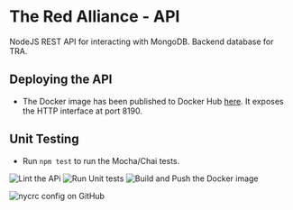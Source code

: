 # The Red Alliance - API
NodeJS REST API for interacting with MongoDB. Backend database for TRA. 

## Deploying the API
* The Docker image has been published to Docker Hub [here](https://hub.docker.com/r/titanscout2022/red-alliance-api). It exposes the HTTP interface at port 8190. 

## Unit Testing 
* Run `npm test` to run the Mocha/Chai tests.

![Lint the APi](https://github.com/titanscout2022/red-alliance-api/workflows/Lint%20the%20APi/badge.svg)
![Run Unit tests](https://github.com/titanscout2022/red-alliance-api/workflows/Run%20Unit%20tests/badge.svg)
![Build and Push the Docker image](https://github.com/titanscout2022/red-alliance-api/workflows/Build%20and%20Push%20the%20Docker%20image/badge.svg)

![nycrc config on GitHub](https://img.shields.io/nycrc/titanscout2022/red-aliance-api?config=.nycrc.json&preferredThreshold=functions)
